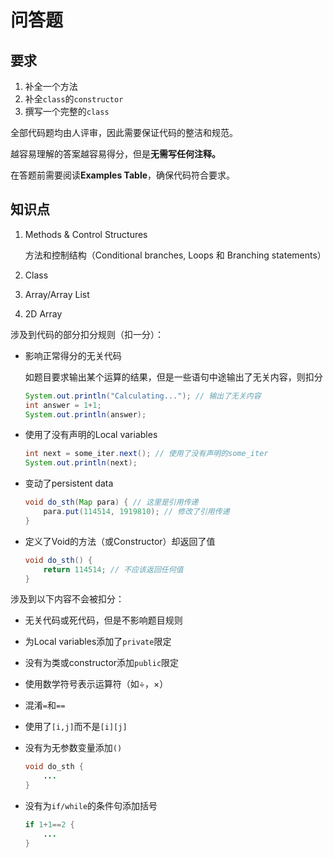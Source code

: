 # 问答题

## 要求

1. 补全一个方法
2. 补全`class`的`constructor`
3. 撰写一个完整的`class`

全部代码题均由人评审，因此需要保证代码的整洁和规范。

越容易理解的答案越容易得分，但是**无需写任何注释。**

在答题前需要阅读**Examples Table**，确保代码符合要求。

## 知识点

1. Methods & Control Structures

   方法和控制结构（Conditional branches, Loops 和 Branching statements）

2. Class

3. Array/Array List

4. 2D Array

涉及到代码的部分扣分规则（扣一分）：

- 影响正常得分的无关代码

  如题目要求输出某个运算的结果，但是一些语句中途输出了无关内容，则扣分

  ```java
  System.out.println("Calculating..."); // 输出了无关内容
  int answer = 1+1;
  System.out.println(answer);
  ```

- 使用了没有声明的Local variables

  ```java
  int next = some_iter.next(); // 使用了没有声明的some_iter
  System.out.println(next);
  ```

- 变动了persistent data

  ```java
  void do_sth(Map para) { // 这里是引用传递
      para.put(114514, 1919810); // 修改了引用传递
  }
  ```

- 定义了Void的方法（或Constructor）却返回了值

  ```java
  void do_sth() {
      return 114514; // 不应该返回任何值
  }
  ```

涉及到以下内容不会被扣分：

- 无关代码或死代码，但是不影响题目规则

- 为Local variables添加了`private`限定

- 没有为类或constructor添加`public`限定

- 使用数学符号表示运算符（如÷，×）

- 混淆`=`和`==`

- 使用了`[i,j]`而不是`[i][j]`

- 没有为无参数变量添加`()`

  ```java
  void do_sth {
      ...
  }
  ```

- 没有为`if/while`的条件句添加括号

  ```java
  if 1+1==2 {
      ...
  }
  ```

  